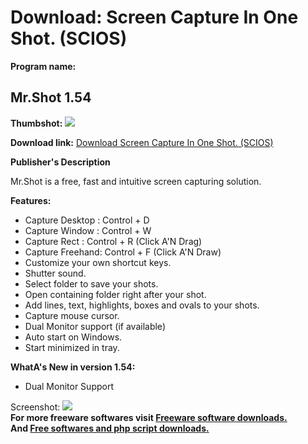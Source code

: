 # Download: Screen Capture In One Shot. (SCIOS)

**Program name:**

## Mr.Shot 1.54

  
**Thumbshot:** ![](http://www.freewarefiles.com/screenshot/mrshot147_md.jpg)   
  
**Download link:** [Download Screen Capture In One Shot. (SCIOS)](http://freesoftwares.boysofts.com/MrShot_program_84901.html)  
  


**Publisher's Description**  
  


Mr.Shot is a free, fast and intuitive screen capturing solution. 

**Features:**

  * Capture Desktop : Control + D 
  * Capture Window : Control + W 
  * Capture Rect : Control + R (Click A'N Drag) 
  * Capture Freehand: Control + F (Click A'N Draw) 
  * Customize your own shortcut keys. 
  * Shutter sound. 
  * Select folder to save your shots. 
  * Open containing folder right after your shot. 
  * Add lines, text, highlights, boxes and ovals to your shots. 
  * Capture mouse cursor. 
  * Dual Monitor support (if available) 
  * Auto start on Windows. 
  * Start minimized in tray. 

**WhatA's New in version 1.54:**

  * Dual Monitor Support 

  
  
Screenshot: ![](http://www.freewarefiles.com/screenshot/mrshot147.jpg)   
**For more freeware softwares visit [Freeware software downloads.](http://freesoftwares.boysofts.com/)**   
**And [Free softwares and php script downloads.](http://www.boysofts.com/)**
